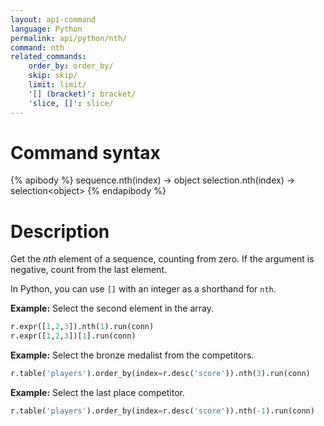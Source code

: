 ```yaml
---
layout: api-command
language: Python
permalink: api/python/nth/
command: nth
related_commands:
    order_by: order_by/
    skip: skip/
    limit: limit/
    '[] (bracket)': bracket/
    'slice, []': slice/
---
```


# Command syntax #

{% apibody %}
sequence.nth(index) &rarr; object
selection.nth(index) &rarr; selection&lt;object&gt;
{% endapibody %}

# Description #

Get the *nth* element of a sequence, counting from zero. If the argument is negative, count from the last element.

In Python, you can use `[]` with an integer as a shorthand for `nth`.

__Example:__ Select the second element in the array.

```py
r.expr([1,2,3]).nth(1).run(conn)
r.expr([1,2,3])[1].run(conn)
```

__Example:__ Select the bronze medalist from the competitors.

```py
r.table('players').order_by(index=r.desc('score')).nth(3).run(conn)
```

__Example:__ Select the last place competitor.

```py
r.table('players').order_by(index=r.desc('score')).nth(-1).run(conn)
```
